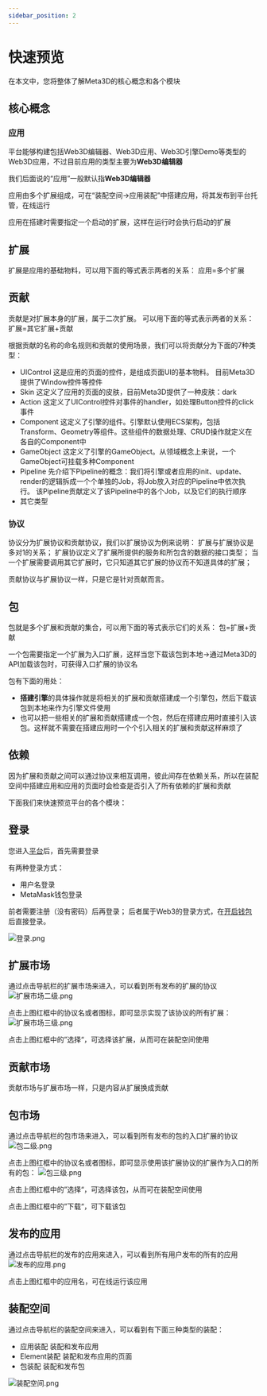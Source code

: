 ```yaml
---
sidebar_position: 2
---
```


# 快速预览

在本文中，您将整体了解Meta3D的核心概念和各个模块


## 核心概念


### 应用

平台能够构建包括Web3D编辑器、Web3D应用、Web3D引擎Demo等类型的Web3D应用，不过目前应用的类型主要为**Web3D编辑器**

我们后面说的“应用”一般默认指**Web3D编辑器**

应用由多个扩展组成，可在“装配空间->应用装配”中搭建应用，将其发布到平台托管，在线运行

应用在搭建时需要指定一个启动的扩展，这样在运行时会执行启动的扩展

## 扩展

扩展是应用的基础物料，可以用下面的等式表示两者的关系：
应用=多个扩展

## 贡献

贡献是对扩展本身的扩展，属于二次扩展。
可以用下面的等式表示两者的关系：
扩展=其它扩展+贡献

根据贡献的名称的命名规则和贡献的使用场景，我们可以将贡献分为下面的7种类型：
- UIControl
这是应用的页面的控件，是组成页面UI的基本物料。
目前Meta3D提供了Window控件等控件
- Skin
这定义了应用的页面的皮肤，目前Meta3D提供了一种皮肤：dark
- Action
这定义了UIControl控件对事件的handler，如处理Button控件的click事件
- Component
这定义了引擎的组件。引擎默认使用ECS架构，包括Transform、Geometry等组件。这些组件的数据处理、CRUD操作就定义在各自的Component中
- GameObject
这定义了引擎的GameObject。从领域概念上来说，一个GameObject可挂载多种Component
- Pipeline
先介绍下Pipeline的概念：我们将引擎或者应用的init、update、render的逻辑拆成一个个单独的Job，将Job放入对应的Pipeline中依次执行。
该Pipeline贡献定义了该Pipeline中的各个Job，以及它们的执行顺序
- 其它类型


### 协议

协议分为扩展协议和贡献协议，我们以扩展协议为例来说明：
扩展与扩展协议是多对1的关系；
扩展协议定义了扩展所提供的服务和所包含的数据的接口类型；
当一个扩展需要调用其它扩展时，它只知道其它扩展的协议而不知道具体的扩展；

贡献协议与扩展协议一样，只是它是针对贡献而言。



## 包

包就是多个扩展和贡献的集合，可以用下面的等式表示它们的关系：
包=扩展+贡献

一个包需要指定一个扩展为入口扩展，这样当您下载该包到本地->通过Meta3D的API加载该包时，可获得入口扩展的协议名

包有下面的用处：
- **搭建引擎**的具体操作就是将相关的扩展和贡献搭建成一个引擎包，然后下载该包到本地来作为引擎文件使用
- 也可以把一些相关的扩展和贡献搭建成一个包，然后在搭建应用时直接引入该包。这样就不需要在搭建应用时一个个引入相关的扩展和贡献这样麻烦了


## 依赖

因为扩展和贡献之间可以通过协议来相互调用，彼此间存在依赖关系，所以在装配空间中搭建应用和应用的页面时会检查是否引入了所有依赖的扩展和贡献


下面我们来快速预览平台的各个模块：
## 登录

您进入[平台](https://meta3d-platform-production.4everland.app/)后，首先需要登录

有两种登录方式：

- 用户名登录
- MetaMask钱包登录

前者需要注册（没有密码）后再登录；
后者属于Web3的登录方式，在[开启钱包](https://zhuanlan.zhihu.com/p/112285438)后直接登录。

![登录.png](/img/快速预览/登录.png)


## 扩展市场

通过点击导航栏的扩展市场来进入，可以看到所有发布的扩展的协议
![扩展市场二级.png](/img/快速预览/扩展市场二级.png)

点击上图红框中的协议名或者图标，即可显示实现了该协议的所有扩展：
![扩展市场三级.png](/img/快速预览/扩展市场三级.png)

点击上图红框中的”选择“，可选择该扩展，从而可在装配空间使用


## 贡献市场

贡献市场与扩展市场一样，只是内容从扩展换成贡献

## 包市场

通过点击导航栏的包市场来进入，可以看到所有发布的包的入口扩展的协议
![包二级.png](/img/快速预览/包二级.png)

点击上图红框中的协议名或者图标，即可显示使用该扩展协议的扩展作为入口的所有的包：
![包三级.png](/img/快速预览/包三级.png)

点击上图红框中的”选择“，可选择该包，从而可在装配空间使用

点击上图红框中的”下载“，可下载该包



## 发布的应用

通过点击导航栏的发布的应用来进入，可以看到所有用户发布的所有的应用
![发布的应用.png](/img/快速预览/发布的应用.png)

点击上图红框中的应用名，可在线运行该应用


## 装配空间


通过点击导航栏的装配空间来进入，可以看到有下面三种类型的装配：
- 应用装配
装配和发布应用
- Element装配
装配和发布应用的页面
- 包装配
装配和发布包

![装配空间.png](/img/快速预览/装配空间.png)